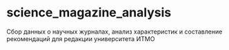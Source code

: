 # science_magazine_analysis
Сбор данных о научных журналах, анализ характеристик и составление рекомендаций для редакции университета ИТМО
